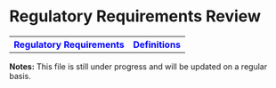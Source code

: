 # Regulatory Requirements Review



<table>
	<tr>
		<th style="text-align:center;color:blue">Regulatory Requirements</th>
		<th style="text-align:center;color:blue">Definitions</th>
	</tr>
</table>




<div>
	<p><b>Notes:</b> This file is still under progress and will be updated on a regular basis.</p>
</div>
